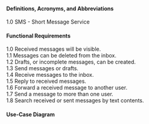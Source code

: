 #### **Definitions, Acronyms, and Abbreviations** <br/>
1.0 SMS - Short Message Service


#### **Functional Requirements** <br/>
1.0 Received messages will be visible. <br/>
1.1 Messages can be deleted from the inbox. <br/>
1.2 Drafts, or incomplete messages, can be created. <br/>
1.3 Send messages or drafts. <br/>
1.4 Receive messages to the inbox. <br/>
1.5 Reply to received messages. <br/>
1.6 Forward a received message to another user. <br/>
1.7 Send a message to more than one user. <br/>
1.8 Search received or sent messages by text contents. <br/>


#### **Use-Case Diagram** <br/>
